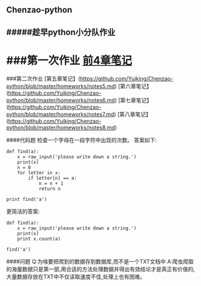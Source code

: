 ## Chenzao-python
#####趁早python小分队作业
-----------
###第一次作业
[前4章笔记](https://github.com/Yuiking/Chenzao-python/blob/master/homeworks/notes1-4.md)
=====
###第二次作业
[第五章笔记】(https://github.com/Yuiking/Chenzao-python/blob/master/homeworks/notes5.md)
[第六章笔记】(https://github.com/Yuiking/Chenzao-python/blob/master/homeworks/notes6.md)
[第七章笔记】(https://github.com/Yuiking/Chenzao-python/blob/master/homeworks/notes7.md)
[第八章笔记】(https://github.com/Yuiking/Chenzao-python/blob/master/homeworks/notes8.md)

####代码题
检查一个字母在一段字符中出现的次数。
答案如下:
```
def find(a):
    x = raw_input('please write down a string.')
    print(x)
    n = 0
    for letter in x:
        if letter[n] == a:
            n = n + 1
            return n

print find('a')
```
更简洁的答案:
```
def find(a):
    x = raw_input('please write down a string.')
    print(x)
    print x.count(a)

find('a')
```
####问题
Q:为啥要把爬到的数据存到数据库,而不是一个TXT文档中
A:爬虫爬取的海量数据只是第一部,用合适的方法处理数据并得出有效结论才是真正有价值的,大量数据存放在TXT中不仅读取速度不佳,处理上也有困难。
